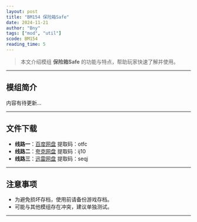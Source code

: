 ```yaml
---
layout: post
title: "BM154 保险箱Safe"
date: 2024-11-21
author: "Bny"
tags: ["mod", "util"]
scode: BM154
reading_time: 5
---
```


> 本文介绍模组 **保险箱Safe** 的功能与特点，帮助玩家快速了解并使用。

---

## 模组简介

内容有待更新...

---


## 文件下载
- **线路一**：[百度网盘](https://pan.baidu.com/s/1OKLsfj_xUjoPtAGm5elg4A?pwd=otfc)  提取码：otfc  
- **线路二**：[夸克网盘](https://pan.quark.cn/s/418b230cb3bd?pwd=ij10)  提取码：ij10  
- **线路三**：[迅雷网盘](https://pan.xunlei.com/s/VOCCbgLwIeXK2RN4MTAx7PagA1?pwd=seqj)  提取码：seqj  

---

## 注意事项
- 为避免损坏存档，使用前请备份游戏存档。
- 可能与其他模组存在冲突，建议单独测试。

---

